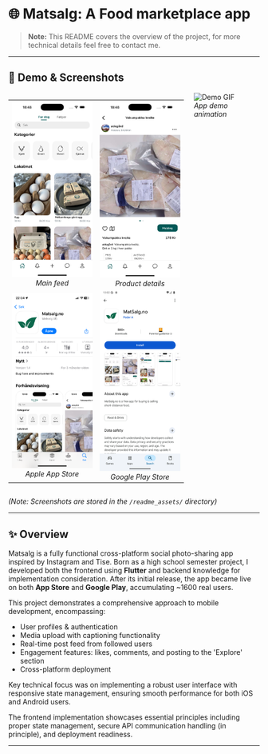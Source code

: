 # 🌐 Matsalg: A Food marketplace app

> **Note:** This README covers the overview of the project, for more technical details feel free to contact me.

---

## 📱 Demo & Screenshots

<div style="display: flex; align-items: flex-start; gap: 20px;">

  <!-- Left: 2x2 grid -->
  <div>
    <table>
      <tr>
        <td align="center">
          <img src="readme_assets/home.png" alt="Home Screen" width="170"/><br/>
          <em>Main feed</em>
        </td>
        <td align="center">
          <img src="readme_assets/details.png" alt="Details Screen" width="170"/><br/>
          <em>Product details</em>
        </td>
      </tr>
      <tr>
        <td align="center">
          <img src="readme_assets/app_store.png" alt="App Store" width="170"/><br/>
          <em>Apple App Store</em>
        </td>
        <td align="center">
          <img src="readme_assets/google_play.png" alt="Google Play" width="170"/><br/>
          <em>Google Play Store</em>
        </td>
      </tr>
    </table>
  </div>

  <!-- Right: Free GIF -->
  <div>
    <img src="readme_assets/app_showcase.gif" alt="Demo GIF" height="360"/><br/>
    <em>App demo animation</em>
  </div>

</div>


*(Note: Screenshots are stored in the `/readme_assets/` directory)* 

--- 

## ✨ Overview

Matsalg is a fully functional cross-platform social photo-sharing app inspired by Instagram and Tise. Born as a high school semester project, I developed both the frontend using **Flutter** and backend knowledge for implementation consideration. After its initial release, the app became live on both **App Store** and **Google Play**, accumulating ~1600 real users.

This project demonstrates a comprehensive approach to mobile development, encompassing:

- User profiles & authentication
- Media upload with captioning functionality 
- Real-time post feed from followed users
- Engagement features: likes, comments, and posting to the 'Explore' section 
- Cross-platform deployment

Key technical focus was on implementing a robust user interface with responsive state management, ensuring smooth performance for both iOS and Android users.

 The frontend implementation showcases essential principles including proper state management, secure API communication handling (in principle), and deployment readiness.

---
